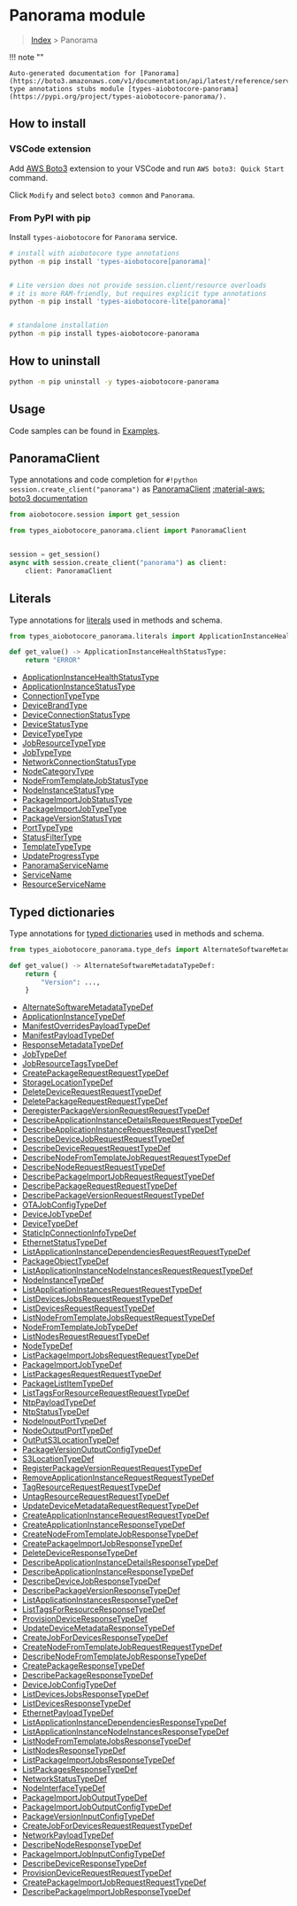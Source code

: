 # Panorama module

> [Index](../README.md) > Panorama


!!! note ""

    Auto-generated documentation for [Panorama](https://boto3.amazonaws.com/v1/documentation/api/latest/reference/services/panorama.html#Panorama)
    type annotations stubs module [types-aiobotocore-panorama](https://pypi.org/project/types-aiobotocore-panorama/).

## How to install

### VSCode extension

Add [AWS Boto3](https://marketplace.visualstudio.com/items?itemName=Boto3typed.boto3-ide)
extension to your VSCode and run `AWS boto3: Quick Start` command.

Click `Modify` and select `boto3 common` and `Panorama`.

### From PyPI with pip

Install `types-aiobotocore` for `Panorama` service.

```bash
# install with aiobotocore type annotations
python -m pip install 'types-aiobotocore[panorama]'


# Lite version does not provide session.client/resource overloads
# it is more RAM-friendly, but requires explicit type annotations
python -m pip install 'types-aiobotocore-lite[panorama]'


# standalone installation
python -m pip install types-aiobotocore-panorama
```



## How to uninstall

```bash
python -m pip uninstall -y types-aiobotocore-panorama
```

## Usage

Code samples can be found in [Examples](./usage.md).

## PanoramaClient

Type annotations and code completion for  `#!python session.create_client("panorama")` as [PanoramaClient](./client.md)
[:material-aws: boto3 documentation](https://boto3.amazonaws.com/v1/documentation/api/latest/reference/services/panorama.html#Panorama.Client)

```python title="Usage example"
from aiobotocore.session import get_session

from types_aiobotocore_panorama.client import PanoramaClient


session = get_session()
async with session.create_client("panorama") as client:
    client: PanoramaClient
```








## Literals

Type annotations for [literals](./literals.md) used in methods and schema.

```python title="Usage example"
from types_aiobotocore_panorama.literals import ApplicationInstanceHealthStatusType

def get_value() -> ApplicationInstanceHealthStatusType:
    return "ERROR"
```

- [ApplicationInstanceHealthStatusType](./literals.md#applicationinstancehealthstatustype)
- [ApplicationInstanceStatusType](./literals.md#applicationinstancestatustype)
- [ConnectionTypeType](./literals.md#connectiontypetype)
- [DeviceBrandType](./literals.md#devicebrandtype)
- [DeviceConnectionStatusType](./literals.md#deviceconnectionstatustype)
- [DeviceStatusType](./literals.md#devicestatustype)
- [DeviceTypeType](./literals.md#devicetypetype)
- [JobResourceTypeType](./literals.md#jobresourcetypetype)
- [JobTypeType](./literals.md#jobtypetype)
- [NetworkConnectionStatusType](./literals.md#networkconnectionstatustype)
- [NodeCategoryType](./literals.md#nodecategorytype)
- [NodeFromTemplateJobStatusType](./literals.md#nodefromtemplatejobstatustype)
- [NodeInstanceStatusType](./literals.md#nodeinstancestatustype)
- [PackageImportJobStatusType](./literals.md#packageimportjobstatustype)
- [PackageImportJobTypeType](./literals.md#packageimportjobtypetype)
- [PackageVersionStatusType](./literals.md#packageversionstatustype)
- [PortTypeType](./literals.md#porttypetype)
- [StatusFilterType](./literals.md#statusfiltertype)
- [TemplateTypeType](./literals.md#templatetypetype)
- [UpdateProgressType](./literals.md#updateprogresstype)
- [PanoramaServiceName](./literals.md#panoramaservicename)
- [ServiceName](./literals.md#servicename)
- [ResourceServiceName](./literals.md#resourceservicename)




## Typed dictionaries

Type annotations for [typed dictionaries](./type_defs.md) used in methods and schema.

```python title="Usage example"
from types_aiobotocore_panorama.type_defs import AlternateSoftwareMetadataTypeDef

def get_value() -> AlternateSoftwareMetadataTypeDef:
    return {
        "Version": ...,
    }
```

- [AlternateSoftwareMetadataTypeDef](./type_defs.md#alternatesoftwaremetadatatypedef)
- [ApplicationInstanceTypeDef](./type_defs.md#applicationinstancetypedef)
- [ManifestOverridesPayloadTypeDef](./type_defs.md#manifestoverridespayloadtypedef)
- [ManifestPayloadTypeDef](./type_defs.md#manifestpayloadtypedef)
- [ResponseMetadataTypeDef](./type_defs.md#responsemetadatatypedef)
- [JobTypeDef](./type_defs.md#jobtypedef)
- [JobResourceTagsTypeDef](./type_defs.md#jobresourcetagstypedef)
- [CreatePackageRequestRequestTypeDef](./type_defs.md#createpackagerequestrequesttypedef)
- [StorageLocationTypeDef](./type_defs.md#storagelocationtypedef)
- [DeleteDeviceRequestRequestTypeDef](./type_defs.md#deletedevicerequestrequesttypedef)
- [DeletePackageRequestRequestTypeDef](./type_defs.md#deletepackagerequestrequesttypedef)
- [DeregisterPackageVersionRequestRequestTypeDef](./type_defs.md#deregisterpackageversionrequestrequesttypedef)
- [DescribeApplicationInstanceDetailsRequestRequestTypeDef](./type_defs.md#describeapplicationinstancedetailsrequestrequesttypedef)
- [DescribeApplicationInstanceRequestRequestTypeDef](./type_defs.md#describeapplicationinstancerequestrequesttypedef)
- [DescribeDeviceJobRequestRequestTypeDef](./type_defs.md#describedevicejobrequestrequesttypedef)
- [DescribeDeviceRequestRequestTypeDef](./type_defs.md#describedevicerequestrequesttypedef)
- [DescribeNodeFromTemplateJobRequestRequestTypeDef](./type_defs.md#describenodefromtemplatejobrequestrequesttypedef)
- [DescribeNodeRequestRequestTypeDef](./type_defs.md#describenoderequestrequesttypedef)
- [DescribePackageImportJobRequestRequestTypeDef](./type_defs.md#describepackageimportjobrequestrequesttypedef)
- [DescribePackageRequestRequestTypeDef](./type_defs.md#describepackagerequestrequesttypedef)
- [DescribePackageVersionRequestRequestTypeDef](./type_defs.md#describepackageversionrequestrequesttypedef)
- [OTAJobConfigTypeDef](./type_defs.md#otajobconfigtypedef)
- [DeviceJobTypeDef](./type_defs.md#devicejobtypedef)
- [DeviceTypeDef](./type_defs.md#devicetypedef)
- [StaticIpConnectionInfoTypeDef](./type_defs.md#staticipconnectioninfotypedef)
- [EthernetStatusTypeDef](./type_defs.md#ethernetstatustypedef)
- [ListApplicationInstanceDependenciesRequestRequestTypeDef](./type_defs.md#listapplicationinstancedependenciesrequestrequesttypedef)
- [PackageObjectTypeDef](./type_defs.md#packageobjecttypedef)
- [ListApplicationInstanceNodeInstancesRequestRequestTypeDef](./type_defs.md#listapplicationinstancenodeinstancesrequestrequesttypedef)
- [NodeInstanceTypeDef](./type_defs.md#nodeinstancetypedef)
- [ListApplicationInstancesRequestRequestTypeDef](./type_defs.md#listapplicationinstancesrequestrequesttypedef)
- [ListDevicesJobsRequestRequestTypeDef](./type_defs.md#listdevicesjobsrequestrequesttypedef)
- [ListDevicesRequestRequestTypeDef](./type_defs.md#listdevicesrequestrequesttypedef)
- [ListNodeFromTemplateJobsRequestRequestTypeDef](./type_defs.md#listnodefromtemplatejobsrequestrequesttypedef)
- [NodeFromTemplateJobTypeDef](./type_defs.md#nodefromtemplatejobtypedef)
- [ListNodesRequestRequestTypeDef](./type_defs.md#listnodesrequestrequesttypedef)
- [NodeTypeDef](./type_defs.md#nodetypedef)
- [ListPackageImportJobsRequestRequestTypeDef](./type_defs.md#listpackageimportjobsrequestrequesttypedef)
- [PackageImportJobTypeDef](./type_defs.md#packageimportjobtypedef)
- [ListPackagesRequestRequestTypeDef](./type_defs.md#listpackagesrequestrequesttypedef)
- [PackageListItemTypeDef](./type_defs.md#packagelistitemtypedef)
- [ListTagsForResourceRequestRequestTypeDef](./type_defs.md#listtagsforresourcerequestrequesttypedef)
- [NtpPayloadTypeDef](./type_defs.md#ntppayloadtypedef)
- [NtpStatusTypeDef](./type_defs.md#ntpstatustypedef)
- [NodeInputPortTypeDef](./type_defs.md#nodeinputporttypedef)
- [NodeOutputPortTypeDef](./type_defs.md#nodeoutputporttypedef)
- [OutPutS3LocationTypeDef](./type_defs.md#outputs3locationtypedef)
- [PackageVersionOutputConfigTypeDef](./type_defs.md#packageversionoutputconfigtypedef)
- [S3LocationTypeDef](./type_defs.md#s3locationtypedef)
- [RegisterPackageVersionRequestRequestTypeDef](./type_defs.md#registerpackageversionrequestrequesttypedef)
- [RemoveApplicationInstanceRequestRequestTypeDef](./type_defs.md#removeapplicationinstancerequestrequesttypedef)
- [TagResourceRequestRequestTypeDef](./type_defs.md#tagresourcerequestrequesttypedef)
- [UntagResourceRequestRequestTypeDef](./type_defs.md#untagresourcerequestrequesttypedef)
- [UpdateDeviceMetadataRequestRequestTypeDef](./type_defs.md#updatedevicemetadatarequestrequesttypedef)
- [CreateApplicationInstanceRequestRequestTypeDef](./type_defs.md#createapplicationinstancerequestrequesttypedef)
- [CreateApplicationInstanceResponseTypeDef](./type_defs.md#createapplicationinstanceresponsetypedef)
- [CreateNodeFromTemplateJobResponseTypeDef](./type_defs.md#createnodefromtemplatejobresponsetypedef)
- [CreatePackageImportJobResponseTypeDef](./type_defs.md#createpackageimportjobresponsetypedef)
- [DeleteDeviceResponseTypeDef](./type_defs.md#deletedeviceresponsetypedef)
- [DescribeApplicationInstanceDetailsResponseTypeDef](./type_defs.md#describeapplicationinstancedetailsresponsetypedef)
- [DescribeApplicationInstanceResponseTypeDef](./type_defs.md#describeapplicationinstanceresponsetypedef)
- [DescribeDeviceJobResponseTypeDef](./type_defs.md#describedevicejobresponsetypedef)
- [DescribePackageVersionResponseTypeDef](./type_defs.md#describepackageversionresponsetypedef)
- [ListApplicationInstancesResponseTypeDef](./type_defs.md#listapplicationinstancesresponsetypedef)
- [ListTagsForResourceResponseTypeDef](./type_defs.md#listtagsforresourceresponsetypedef)
- [ProvisionDeviceResponseTypeDef](./type_defs.md#provisiondeviceresponsetypedef)
- [UpdateDeviceMetadataResponseTypeDef](./type_defs.md#updatedevicemetadataresponsetypedef)
- [CreateJobForDevicesResponseTypeDef](./type_defs.md#createjobfordevicesresponsetypedef)
- [CreateNodeFromTemplateJobRequestRequestTypeDef](./type_defs.md#createnodefromtemplatejobrequestrequesttypedef)
- [DescribeNodeFromTemplateJobResponseTypeDef](./type_defs.md#describenodefromtemplatejobresponsetypedef)
- [CreatePackageResponseTypeDef](./type_defs.md#createpackageresponsetypedef)
- [DescribePackageResponseTypeDef](./type_defs.md#describepackageresponsetypedef)
- [DeviceJobConfigTypeDef](./type_defs.md#devicejobconfigtypedef)
- [ListDevicesJobsResponseTypeDef](./type_defs.md#listdevicesjobsresponsetypedef)
- [ListDevicesResponseTypeDef](./type_defs.md#listdevicesresponsetypedef)
- [EthernetPayloadTypeDef](./type_defs.md#ethernetpayloadtypedef)
- [ListApplicationInstanceDependenciesResponseTypeDef](./type_defs.md#listapplicationinstancedependenciesresponsetypedef)
- [ListApplicationInstanceNodeInstancesResponseTypeDef](./type_defs.md#listapplicationinstancenodeinstancesresponsetypedef)
- [ListNodeFromTemplateJobsResponseTypeDef](./type_defs.md#listnodefromtemplatejobsresponsetypedef)
- [ListNodesResponseTypeDef](./type_defs.md#listnodesresponsetypedef)
- [ListPackageImportJobsResponseTypeDef](./type_defs.md#listpackageimportjobsresponsetypedef)
- [ListPackagesResponseTypeDef](./type_defs.md#listpackagesresponsetypedef)
- [NetworkStatusTypeDef](./type_defs.md#networkstatustypedef)
- [NodeInterfaceTypeDef](./type_defs.md#nodeinterfacetypedef)
- [PackageImportJobOutputTypeDef](./type_defs.md#packageimportjoboutputtypedef)
- [PackageImportJobOutputConfigTypeDef](./type_defs.md#packageimportjoboutputconfigtypedef)
- [PackageVersionInputConfigTypeDef](./type_defs.md#packageversioninputconfigtypedef)
- [CreateJobForDevicesRequestRequestTypeDef](./type_defs.md#createjobfordevicesrequestrequesttypedef)
- [NetworkPayloadTypeDef](./type_defs.md#networkpayloadtypedef)
- [DescribeNodeResponseTypeDef](./type_defs.md#describenoderesponsetypedef)
- [PackageImportJobInputConfigTypeDef](./type_defs.md#packageimportjobinputconfigtypedef)
- [DescribeDeviceResponseTypeDef](./type_defs.md#describedeviceresponsetypedef)
- [ProvisionDeviceRequestRequestTypeDef](./type_defs.md#provisiondevicerequestrequesttypedef)
- [CreatePackageImportJobRequestRequestTypeDef](./type_defs.md#createpackageimportjobrequestrequesttypedef)
- [DescribePackageImportJobResponseTypeDef](./type_defs.md#describepackageimportjobresponsetypedef)


